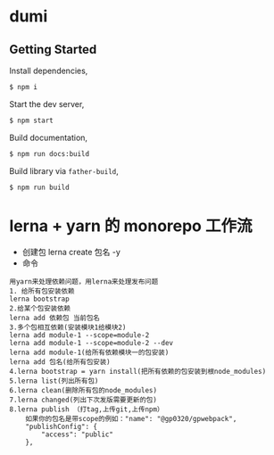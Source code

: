 # dumi

## Getting Started

Install dependencies,

```bash
$ npm i
```

Start the dev server,

```bash
$ npm start
```

Build documentation,

```bash
$ npm run docs:build
```

Build library via `father-build`,

```bash
$ npm run build
```

# lerna + yarn 的 monorepo 工作流

- 创建包
  lerna create 包名 -y
- 命令

```
用yarn来处理依赖问题，用lerna来处理发布问题
1. 给所有包安装依赖
lerna bootstrap
2.给某个包安装依赖
lerna add 依赖包 当前包名
3.多个包相互依赖(安装模块1给模块2)
lerna add module-1 --scope=module-2
lerna add module-1 --scope=module-2 --dev
lerna add module-1(给所有依赖模块一的包安装)
lerna add 包名(给所有包安装)
4.lerna bootstrap = yarn install(把所有依赖的包安装到根node_modules)
5.lerna list(列出所有包)
6.lerna clean(删除所有包的node_modules)
7.lerna changed(列出下次发版需要更新的包)
8.lerna publish （打tag,上传git,上传npm）
    如果你的包名是带scope的例如："name": "@gp0320/gpwebpack",
    "publishConfig": {
        "access": "public"
    },
```
